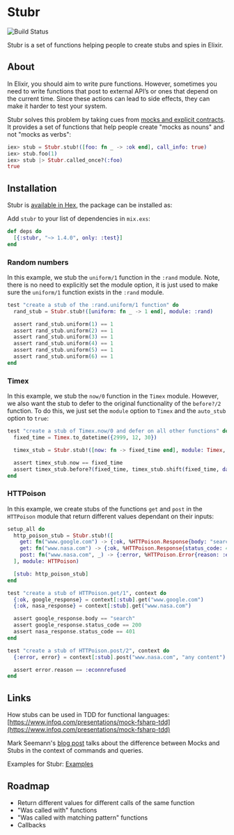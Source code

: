 # Stubr

![Build Status](https://travis-ci.org/leighshepperson/stubr.svg?branch=master)

Stubr is a set of functions helping people to create stubs and spies in Elixir.

## About

In Elixir, you should aim to write pure functions. However, sometimes you need to write functions that post to external API’s or ones that depend on the current time. Since these actions can lead to side effects, they can make it harder to test your system.

Stubr solves this problem by taking cues from [mocks and explicit contracts](http://blog.plataformatec.com.br/2015/10/mocks-and-explicit-contracts/). It provides a set of functions that help people create "mocks as nouns" and not "mocks as verbs":

```elixir
iex> stub = Stubr.stub!([foo: fn _ -> :ok end], call_info: true)
iex> stub.foo(1)
iex> stub |> Stubr.called_once?(:foo)
true
```

## Installation

Stubr is [available in Hex](https://hex.pm/packages/stubr), the package can be installed as:

Add `stubr` to your list of dependencies in `mix.exs`:

```elixir
def deps do
  [{:stubr, "~> 1.4.0", only: :test}]
end
```

### Random numbers

In this example, we stub the `uniform/1` function in the `:rand` module. Note, there is no need to explicitly set the module option, it is just used to make sure the `uniform/1` function exists in the `:rand` module. 

```elixir
test "create a stub of the :rand.uniform/1 function" do
  rand_stub = Stubr.stub!([uniform: fn _ -> 1 end], module: :rand)

  assert rand_stub.uniform(1) == 1
  assert rand_stub.uniform(2) == 1
  assert rand_stub.uniform(3) == 1
  assert rand_stub.uniform(4) == 1
  assert rand_stub.uniform(5) == 1
  assert rand_stub.uniform(6) == 1
end
```

### Timex

In this example, we stub the `now/0` function in the `Timex` module. However, we also want the stub to defer to the original functionality of the `before?/2` function. To do this, we just set the `module` option to `Timex` and the `auto_stub` option to `true`:

```elixir
test "create a stub of Timex.now/0 and defer on all other functions" do
  fixed_time = Timex.to_datetime({2999, 12, 30})

  timex_stub = Stubr.stub!([now: fn -> fixed_time end], module: Timex, auto_stub: true)

  assert timex_stub.now == fixed_time
  assert timex_stub.before?(fixed_time, timex_stub.shift(fixed_time, days: 1))
end
```

### HTTPoison

In this example, we create stubs of the functions `get` and `post` in the `HTTPoison` module that return different values dependant on their inputs:

```elixir
setup_all do
  http_poison_stub = Stubr.stub!([
    get: fn("www.google.com") -> {:ok, %HTTPoison.Response{body: "search", status_code: 200}} end,
    get: fn("www.nasa.com") -> {:ok, %HTTPoison.Response{status_code: 401}} end,
    post: fn("www.nasa.com", _) -> {:error, %HTTPoison.Error{reason: :econnrefused}} end
  ], module: HTTPoison)

  [stub: http_poison_stub]
end

test "create a stub of HTTPoison.get/1", context do
  {:ok, google_response} = context[:stub].get("www.google.com")
  {:ok, nasa_response} = context[:stub].get("www.nasa.com")

  assert google_response.body == "search"
  assert google_response.status_code == 200
  assert nasa_response.status_code == 401
end

test "create a stub of HTTPoison.post/2", context do
  {:error, error} = context[:stub].post("www.nasa.com", "any content")

  assert error.reason == :econnrefused
end
```

## Links

How stubs can be used in TDD for functional languages: [https://www.infoq.com/presentations/mock-fsharp-tdd](https://www.infoq.com/presentations/mock-fsharp-tdd)

Mark Seemann's [blog post](http://blog.ploeh.dk/2013/10/23/mocks-for-commands-stubs-for-queries/) talks about the difference between Mocks and Stubs in the context of commands and queries.

Examples for Stubr: [Examples](https://github.com/leighshepperson/stubr_examples)

## Roadmap

* Return different values for different calls of the same function
* "Was called with" functions
* "Was called with matching pattern" functions
* Callbacks
